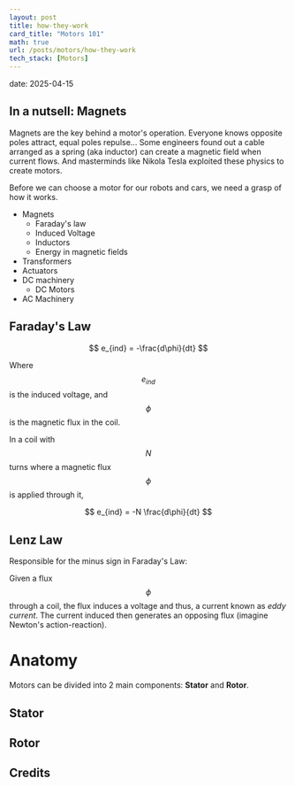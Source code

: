 ```yaml
---
layout: post
title: how-they-work
card_title: "Motors 101"
math: true
url: /posts/motors/how-they-work
tech_stack: [Motors]
---
```

date: 2025-04-15

## In a nutsell: Magnets

Magnets are the key behind a motor's operation. Everyone knows opposite poles attract, equal poles repulse... Some engineers found out a cable arranged as a spring (aka inductor) can create a magnetic field when current flows. And masterminds like Nikola Tesla exploited these physics to create motors.

Before we can choose a motor for our robots and cars, we need a grasp of how it works.

- Magnets
  - Faraday's law
  - Induced Voltage
  - Inductors
  - Energy in magnetic fields
- Transformers
- Actuators
- DC machinery
  - DC Motors
- AC Machinery

## Faraday's Law

$$
e_{ind} = -\frac{d\phi}{dt}
$$

Where $$e_{ind}$$ is the induced voltage, and $$\phi$$ is the magnetic flux in the coil.

In a coil with $$N$$ turns where a magnetic flux $$\phi$$ is applied through it,

$$
e_{ind} = -N \frac{d\phi}{dt}
$$

## Lenz Law

Responsible for the minus sign in Faraday's Law:

Given a flux $$\phi$$ through a coil, the flux induces a voltage and thus, a current known as *eddy current*. The current induced then generates an opposing flux (imagine Newton's action-reaction).

# Anatomy

Motors can be divided into 2 main components: **Stator** and **Rotor**.

## Stator


## Rotor


## Credits

[^1]: Chapman, S. (2012). _Electric Machinery Fundamentals._ McGraw Hill: 5th Ed.

[^2]: Umans, S. (2014). _Electric Machinery._ McGraw Hill: 7th Ed.

[^3]: Bu, Q. (2025). _Introduction to Mechatronics_ (Lecture Notes).